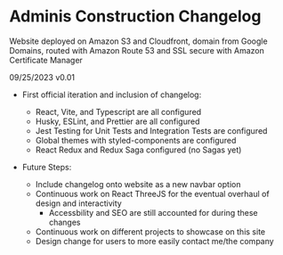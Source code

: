 # Adminis Construction Changelog
Website deployed on Amazon S3 and Cloudfront, domain from Google Domains, routed with Amazon Route 53 and SSL secure with Amazon Certificate Manager

09/25/2023 v0.01
- First official iteration and inclusion of changelog:
   - React, Vite, and Typescript are all configured
   - Husky, ESLint, and Prettier are all configured
   - Jest Testing for Unit Tests and Integration Tests are configured
   - Global themes with styled-components are configured
   - React Redux and Redux Saga configured (no Sagas yet)

- Future Steps:
   - Include changelog onto website as a new navbar option
   - Continuous work on React ThreeJS for the eventual overhaul of design and interactivity
      - Accessbility and SEO are still accounted for during these changes
   - Continuous work on different projects to showcase on this site
   - Design change for users to more easily contact me/the company